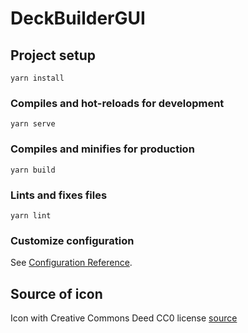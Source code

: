 # DeckBuilderGUI

## Project setup

```
yarn install
```

### Compiles and hot-reloads for development

```
yarn serve
```

### Compiles and minifies for production

```
yarn build
```

### Lints and fixes files

```
yarn lint
```

### Customize configuration

See [Configuration Reference](https://cli.vuejs.org/config/).

## Source of icon

Icon with Creative Commons Deed CC0 license [source](https://publicdomainvectors.org/en/free-clipart/Deck-of-playing-cards/84419.html)

